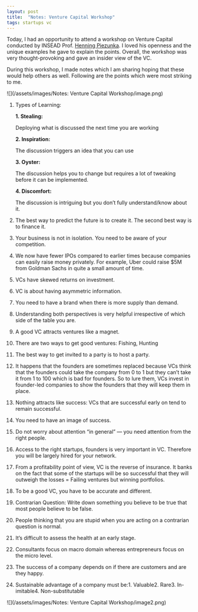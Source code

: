 ```yaml
---
layout: post
title:  "Notes: Venture Capital Workshop"
tags: startups vc
---
```

Today, I had an opportunity to attend a workshop on Venture Capital conducted by INSEAD Prof. [Henning Piezunka](http://henningpiezunka.com/). I loved his openness and the unique examples he gave to explain the points. Overall, the workshop was very thought-provoking and gave an insider view of the VC.

During this workshop, I made notes which I am sharing hoping that these would help others as well. Following are the points which were most striking to me.

![](/assets/images/Notes: Venture Capital Workshop/image.png)

1. Types of Learning:
    
    **1. Stealing:**
    
    Deploying what is discussed the next time you are working
    
    **2. Inspiration:**
    
    The discussion triggers an idea that you can use
    
    **3. Oyster:**
    
    The discussion helps you to change but requires a lot of tweaking before it can be implemented.
    
    **4. Discomfort:**
    
    The discussion is intriguing but you don’t fully understand/know about it.
    
2. The best way to predict the future is to create it. The second best way is to finance it.
3. Your business is not in isolation. You need to be aware of your competition.
4. We now have fewer IPOs compared to earlier times because companies can easily raise money privately. For example, Uber could raise $5M from Goldman Sachs in quite a small amount of time.
5. VCs have skewed returns on investment.
6. VC is about having asymmetric information.
7. You need to have a brand when there is more supply than demand.
8. Understanding both perspectives is very helpful irrespective of which side of the table you are.
9. A good VC attracts ventures like a magnet.
10. There are two ways to get good ventures: Fishing, Hunting
11. The best way to get invited to a party is to host a party.
12. It happens that the founders are sometimes replaced because VCs think that the founders could take the company from 0 to 1 but they can’t take it from 1 to 100 which is bad for founders. So to lure them, VCs invest in founder-led companies to show the founders that they will keep them in place.
13. Nothing attracts like success: VCs that are successful early on tend to remain successful.
14. You need to have an image of success.
15. Do not worry about attention “in general” — you need attention from the right people.
16. Access to the right startups, founders is very important in VC. Therefore you will be largely hired for your network.
17. From a profitability point of view, VC is the reverse of insurance. It banks on the fact that some of the startups will be so successful that they will outweigh the losses = Failing ventures but winning portfolios.
18. To be a good VC, you have to be accurate and different.
19. Contrarian Question: Write down something you believe to be true that most people believe to be false.
20. People thinking that you are stupid when you are acting on a contrarian question is normal.
21. It’s difficult to assess the health at an early stage.
22. Consultants focus on macro domain whereas entrepreneurs focus on the micro level.
23. The success of a company depends on if there are customers and are they happy.
24. Sustainable advantage of a company must be:1. Valuable2. Rare3. In-imitable4. Non-substitutable

![](/assets/images/Notes: Venture Capital Workshop/image2.png)
